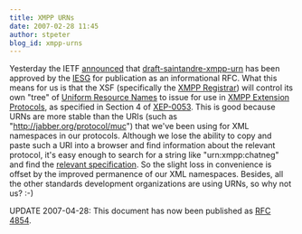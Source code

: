 ```yaml
---
title: XMPP URNs
date: 2007-02-28 11:45
author: stpeter
blog_id: xmpp-urns
---
```


Yesterday the IETF [announced](http://www1.ietf.org/mail-archive/web/ietf-announce/current/msg03462.html) that [draft-saintandre-xmpp-urn](http://www.xmpp.org/internet-drafts/draft-saintandre-xmpp-urn-03.html) has been approved by the [IESG](http://www.ietf.org/iesg.html) for publication as an informational RFC. What this means for us is that the XSF (specifically the [XMPP Registrar](http://www.xmpp.org/registrar/)) will control its own "tree" of [Uniform Resource Names](http://www.ietf.org/rfc/rfc2141.txt) to issue for use in [XMPP Extension Protocols](http://www.xmpp.org/extensions/), as specified in Section 4 of [XEP-0053](http://www.xmpp.org/extensions/xep-0053.html). This is good because URNs are more stable than the URIs (such as "http://jabber.org/protocol/muc") that we've been using for XML namespaces in our protocols. Although we lose the ability to copy and paste such a URI into a browser and find information about the relevant protocol, it's easy enough to search for a string like "urn:xmpp:chatneg" and find the [relevant specification](http://www.xmpp.org/extensions/xep-0155.html). So the slight loss in convenience is offset by the improved permanence of our XML namespaces. Besides, all the other standards development organizations are using URNs, so why not us? :-)

UPDATE 2007-04-28: This document has now been published as [RFC 4854](http://www.rfc-editor.org/rfc/rfc4854.txt).

